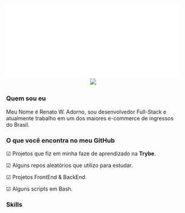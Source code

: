 <div style="display: flex; flex-direction: column; justify-content: center; align-items: center;">
  <div align="center" style="width: 460px;">
    <div>
      <img width="460px" src="header.svg" alt="Click to see the source">
    </div>
    <img class="status" src="https://github-readme-stats.vercel.app/api?username=RENATOADORNO&show_icons=true&include_all_commits=true&count_private=true&icon_color=000000&title_color=000000"/>
    <div align="start">
      <h3 class="title">Quem sou eu</h3>
      <p class="text">Meu Nome é Renato W. Adorno, sou desenvolvedor Full-Stack e atualmente trabalho em um dos maiores e-commerce de ingressos do Brasil.</p>
      <h3 class="title">O que você encontra no meu GitHub</h3>
      <p class="text">☑ Projetos que fiz em minha faze de aprendizado na <b>Trybe</b>.</p>
      <p class="text">☑ Alguns repos aleatórios que utilizo para estudar.</p>
      <p class="text">☑ Projetos FrontEnd & BackEnd.</p>
      <p class="text">☑ Alguns scripts em Bash.</p>
      <h3 class="title">Skills</h3>
      <i class="fa-brands devicon-git-plain fa-fade  icon"></i>
      <i class="fa-brands devicon-bash-plain fa-fade  icon"></i>
      <i class="fa-brands devicon-linux-plain fa-fade icon"></i>
      <i class="fa-brands devicon-docker-plain-wordmark fa-fade icon"></i>
      <i class="fa-brands devicon-typescript-plain fa-fade icon"></i>
      <i class="fa-brands devicon-react-plain fa-fade icon"></i>
      <i class="fa-brands devicon-nodejs-plain fa-fade icon"></i>
      <i class="fa-brands devicon-javascript-plain fa-fade icon"></i>
      <i class="fa-brands devicon-nextjs-plain fa-fade icon"></i>
      <i class="fa-brands devicon-nestjs-plain fa-fade icon"></i>
      <i class="fa-brands devicon-python-plain fa-fade icon"></i>
      <i class="fa-brands devicon-sass-plain fa-fade icon"></i>
      <i class="fa-brands devicon-express-original fa-fade icon"></i>
      <i class="fa-brands devicon-jquery-plain fa-fade icon"></i>
      <i class="fa-brands devicon-go-plain fa-fade icon"></i>
      <i class="fa-brands devicon-figma-plain fa-fade icon"></i>
    </div>
  </div>
</div>